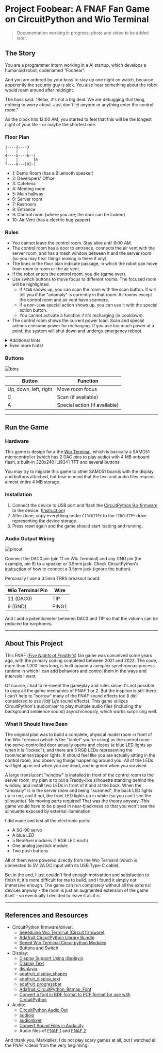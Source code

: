 # Project Foobear: A FNAF Fan Game on CircuitPython and Wio Terminal

> Documentation working in progress; photo and video to be added later.

## The Story

You are a programmer intern working in a AI startup, which develops a humanoid robot, codenamed "Foobear".

And you are ordered by your boss to stay up one night on watch, because apperently the security guy is sick. You also hear something about the robot would roam around after midnight.

The boss said: "Relax, it's not a big deal. We are debugging that thing, nothing to worry about. Just don't let anyone or anything enter the control room."

As the clock hits 12:00 AM, you started to feel that this will be the longest night of your life - or maybe the shortest one.

### Floor Plan

```
1----2----3
|    |    |
4----5----6--|
|    |       10
7----8---[9]-|
```

- 1: Demo Room (has a Bluetooth speaker)
- 2: Developers' Office
- 3: Cafeteria
- 4: Meeting room
- 5: Main hallway
- 6: Server room
- 7: Restroom
- 8: Entrance
- 9: Control room (where you are; the door can be locked)
- 10: Air Vent (has a electric bug zapper)

### Rules

- You cannot leave the control room. Stay alive until 6:00 AM.
- The control room has a door to entrance, connects the air vent with the server room, and has a mesh window between it and the server room (so you may hear things moving in there if any).
- The lines in the floor plan indicate passage, in which the robot can move from room to room or the air vent.
- If the robot enters the control room, you die (game over).
- Use switch buttons to move focus to different rooms. The focused room will be highlighted.
  - If `SCAN` shows up, you can scan the room with the scan button. If will tell you if the "anomaly" is currently in that room. All rooms except the control room and air vent have scanners.
  - If a non-`SCAN` special action shows up, you can use it with the special action button.
  - You cannot activate a function if it's recharging (in cooldown).
- The control room shows the current power load. Scan and special actions consume power for recharging. If you use too much power at a point, the system will shut down and undergo emergency reboot.

<details>
  <summary>Additional hints</summary>

- The robot will get more aggresive to get to you with each hour passed. (Each hour takes ~50 seconds.)
- The Bluetooth speaker distracts the robot - for most of the time.
- The door keeps the robot out, but keep the door closed will gradually increase power load.
- The air vent zapper also keeps the robot out. This usually will scare the robot away for a while.
- If the robot is in hunting mode, it may switch direction to door or air vent if it is "blocked" at another path.
- The robot will actively hunt you and move even quickly during the power outtage.
- If you try to activate an action but it wouldn't work, it's either the action is in cooldown, or...your time is numbered.

</details>

<details>
  <summary>Even more hints!</summary>

- Cheats and configuration by modifying `code.py`:
  - Set `ANOMALY_ALWAYS_SHOWN` to `True` to show where the robot is.
  - Set `ANOMALY_ACTION_LOG` to `True` to print game event and action logs in the console.
  - Set `ANOMALY_NOT_MOVING` to `True` to make the robot not moving at all. (You will never fail the game).
  - Set `SKIP_TITLE_ANIMATION` to `True` to skip the title animation after game booting up.
- Being blocked by the door or zapped in the air vent may cause the robot to "run away" to the farthest corner for a short while.
- You don't need to scan every room - just the room closest to the door and air vent. And listen to the sound clue.

</details>

### Buttons

![btns](https://github.com/alankrantas/project-foobear-circuitpython-fnaf-fan-game/blob/main/WioT_Btns.png)

| Button | Function |
| --- | --- |
| Up, down, left, right | Move room focus |
| C | Scan (if available) |
| A | Special action (if available) |

---

## Run the Game

### Hardware

This game is design for a the [Wio Terminal](https://wiki.seeedstudio.com/Wio-Terminal-Getting-Started/), which is basically a SAMD51 microcontroller (which has 2 DAC pins to play audio) with 4 MB onboard flash, a built-in 320x240 ILI9341 TFT and several buttons.

You may try to migrate this game to other SAMD51 boards with the display and buttons attached, but bear in mind that the text and audio files require almost entire 4 MB storage.

### Installation

1. Connect the device to USB port and flash the [CircuitPython 9.x firmware](https://github.com/alankrantas/project-foobear-circuitpython-fnaf-fan-game/blob/main/adafruit-circuitpython-seeeduino_wio_terminal-en_US-9.2.4.uf2) to the device. ([Instruction](https://learn.adafruit.com/welcome-to-circuitpython/installing-circuitpython))
2. After done, copy everything under `CIRCUITPY` to the `CIRCUITPY` drive representing the device storage.
3. Press reset again and the game should start loading and running.

### Audio Output Wiring

![pinout](https://github.com/alankrantas/project-foobear-circuitpython-fnaf-fan-game/blob/main/WioT-Pinout.jpg)

Connect the DAC0 pin (pin 11 on Wio Terminal) and any GND pin (for example, pin 9) to a speaker or 3.5mm jack. Check CircuitPython's [instruction](https://learn.adafruit.com/circuitpython-essentials/circuitpython-audio-out) of how to connect a 3.5mm jack (ignore the button).

Personally I use a 3.5mm TRRS breakout board:

| Wio Terminal Pin | Wire |
| --- | --- |
| 11 (DAC0) | TIP |
| 9 (GND) | PING1 |

And I add a potentiometer between DAC0 and TIP so that the volumn can be reduced for earphones.

---

## About This Project

This FNAF ([_Five Nights at Freddy's_](https://en.wikipedia.org/wiki/Five_Nights_at_Freddy%27s)) fan game was conceived some years ago, with the primary coding completed between 2021 and 2022. The code, more than 1,000 lines long, is built around a complex synchronous process runtime in which I can add behaviors and control them in the ways and intervals I want.

Of course, I had to re-invent the gameplay and rules since it's not possible to copy all the game mechanics of FNAF 1 or 2. But the inspiron is still there. I can't help to "borrow" many of the FNAF sound effects too (I did considered to use _Half Life_ sound effects). This game utilizes CircuitPython's audiomixer to play multiple audio files (including the background ambience sound) asynchronously, which works surprising well.

### What It Should Have Been

The original plan was to build a complete, physical model room in front of the Wio Terminal (which is the "tablet" you're using) as the control room - the serve-controlled door actually opens and closes (a blue LED lights up when it is "locked"), and there are 5 RGB LEDs representing the room/scanner/zapper lights. It should feel like you are actually sitting in the control room, and observing things happening around you. All of the LEDs will light up in red when you are dead, and in green when you survived.

A large translucent "window" is installed in front of the control room to the server room; my plan is to put a Freddy-like silhouette standing behind the window, and install two LEDs in front of it and at the back. When the "anomaly" is in the server room and being "scanned", the back LED lights up in red, and if not, the front LED lights up in white (so you can't see the silhouette). No moving parts required! That was the theory anyway. This game would have to be played in near-blackness so that you won't see the silhouette exposed by external illumination.

I did made and test all the electronic parts:
- A SG-90 servo
- A blue LED
- 5 NeoPixel modules (1 RGB LED each)
- One analog joystick module
- Two push buttons

All of them were powered directly from the Wio Termainl (which is connected to 5V 2A DC input with its USB Type-C cable). 

But in the end, I just couldn't find enough motivattion and satisfaction to finish it; it's more difficult for me to build, and I found it simply not immersive enough. The game can run completely without all the external devices anyway - the room is just an augmented extension of the game itself - so eventually I decided to leave it as it is.

---

## References and Resources

- CircuitPython firmware/driver:
  - [Seeeduino Wio Terminal (Circuit firmware)](https://circuitpython.org/board/seeeduino_wio_terminal/)
  - [Adafruit CircuitPython Library Bundle](https://github.com/adafruit/Adafruit_CircuitPython_Bundle)
  - [Seeed Wio Terminal Circuitpython Modules](https://gist.github.com/stonehippo/03677c206bf68846328f151ee8322193)
  - [Buttons and Switch](https://learn.adafruit.com/sensor-plotting-with-mu-and-circuitpython/buttons-and-switch)
- Display:
  - [Display Support Using displayio](https://learn.adafruit.com/circuitpython-display-support-using-displayio/ui-quickstart)
  - [Display Text](https://learn.adafruit.com/circuitpython-display-support-using-displayio/text)
  - [displayio](https://docs.circuitpython.org/en/latest/shared-bindings/displayio/index.html)
  - [adafruit_display_shapes](https://docs.circuitpython.org/projects/display-shapes/en/latest/index.html)
  - [adafruit_display_text](https://docs.circuitpython.org/projects/display_text/en/latest/index.html)
  - [adafruit_progressbar](https://docs.circuitpython.org/projects/progressbar/en/latest/index.html)
  - [Adafruit_CircuitPython_Bitmap_Font](https://github.com/adafruit/Adafruit_CircuitPython_Bitmap_Font/tree/main/examples/fonts)
  - [Convert a font in BDF format to PCF format for use with CircuitPython](https://adafruit.github.io/web-bdftopcf/)
- Audio:
  - [CircuitPython Audio Out](https://learn.adafruit.com/circuitpython-essentials/circuitpython-audio-out)
  - [audioio](https://docs.circuitpython.org/en/latest/shared-bindings/audioio/index.html)
  - [audiomixer](https://docs.circuitpython.org/en/latest/shared-bindings/audiomixer/index.html)
  - [Convert Sound Files in Audacity](https://learn.adafruit.com/microcontroller-compatible-audio-file-conversion)
  - Audio files of [FNAF 1](https://downloads.khinsider.com/game-soundtracks/album/five-nights-at-freddy-s-fnaf) and [FNAF 2](https://downloads.khinsider.com/game-soundtracks/album/five-nights-at-freddy-s-fnaf-2-sfx)

And thank you, Markiplier; I do not play scary games at all, but I watched all the FNAF videos from the very beginning.
